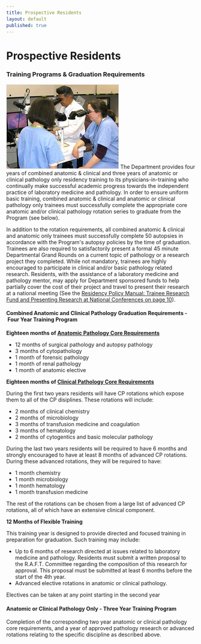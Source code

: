 ```yaml
---
title: Prospective Residents
layout: default
published: true
---
```


#  Prospective Residents

### Training Programs & Graduation Requirements
![frozen_section.jpg](/images/frozen_section.jpg)
The Department provides four years of combined anatomic & clinical and three
years of anatomic or clinical pathology only residency training to its
physicians-in-training who continually make successful academic progress
towards the independent practice of laboratory medicine and pathology. In
order to ensure uniform basic training, combined anatomic & clinical and
anatomic or clinical pathology only trainees must successfully complete the
appropriate core anatomic and/or clinical pathology rotation series to
graduate from the Program (see below).

In addition to the rotation requirements, all combined anatomic & clinical and
anatomic only trainees must successfully complete 50 autopsies in accordance
with the Program's autopsy policies by the time of graduation. Trainees are
also required to satisfactorily present a formal 45 minute Departmental Grand
Rounds on a current topic of pathology or a research project they completed.
While not mandatory, trainees are highly encouraged to participate in clinical
and/or basic pathology related research. Residents, with the assistance of a
laboratory medicine and pathology mentor, may apply for Department sponsored
funds to help partially cover the cost of their project and travel to present
their research at a national meeting (See the [Residency Policy Manual:
Trainee Research Fund and Presenting Research at National Conferences on page 
10]({{site.baseurl}}/files/policy_manuals/LMP_Residency_Policy_Manual.pdf#page=11)).

#### Combined Anatomic and Clinical Pathology Graduation Requirements - Four Year Training Program

**Eighteen months of [Anatomic Pathology Core Requirements](rotations/ap/)**

  * 12 months of surgical pathology and autopsy pathology
  * 3 months of cytopathology
  * 1 month of forensic pathology
  * 1 month of renal pathology
  * 1 month of anatomic elective

**Eighteen months of [Clinical Pathology Core Requirements](rotations/cp/)**

During the first two years residents will have CP rotations which expose them
to all of the CP disiplines. These rotations will include:

  * 2 months of clinical chemistry
  * 2 months of microbiology
  * 3 months of transfusion medicine and coagulation
  * 3 months of hematology
  * 2 months of cytogentics and basic molecular pathology

During the last two years residents will be required to have 6 months and
strongly encouraged to have at least 8 months of advanced CP rotations. During
these advanced rotations, they will be required to have:

  * 1 month chemistry
  * 1 month microbiology
  * 1 month hematology
  * 1 month transfusion medicine

The rest of the rotations can be chosen from a large list of advanced CP
rotations, all of which have an extensive clinical component.

**12 Months of Flexible Training**

This training year is designed to provide directed and focused training in
preparation for graduation. Such training may include:

  * Up to 6 months of research directed at issues related to laboratory medicine and pathology. Residents must submit a written proposal to the R.A.F.T. Committee regarding the composition of this research for approval. This proposal must be submitted at least 6 months before the start of the 4th year.
  * Advanced elective rotations in anatomic or clinical pathology.

Electives can be taken at any point starting in the second year

#### Anatomic or Clinical Pathology Only - Three Year Training Program

Completion of the corresponding two year anatomic or clinical pathology core
requirements, and a year of approved pathology research or advanced rotations
relating to the specific discipline as described above.